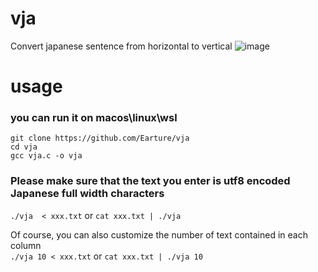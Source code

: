 # vja
Convert japanese sentence from horizontal to vertical 
![image](https://github.com/Earture/vja/blob/main/vja.png)

# usage
### you can run it on macos\linux\wsl
`git clone https://github.com/Earture/vja` \
`cd vja` \
`gcc vja.c -o vja` 
### Please make sure that the text you enter is utf8 encoded Japanese full width characters
`./vja  < xxx.txt` or `cat xxx.txt | ./vja` 

Of course, you can also customize the number of text contained in each column \
`./vja 10 < xxx.txt` or `cat xxx.txt | ./vja 10` 
